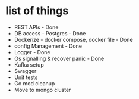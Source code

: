 # list of things
* REST APIs - Done
* DB access - Postgres - Done
* Dockerize - docker compose, docker file - Done
* config Management - Done
* Logger - Done
* Os signalling & recover panic - Done
* Kafka setup
* Swagger
* Unit tests
* Go mod cleanup
* Move to mongo cluster
